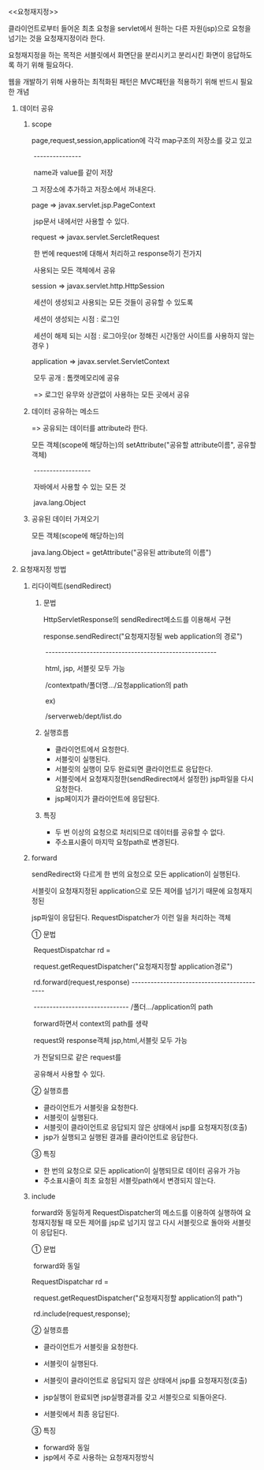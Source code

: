 <<요청재지정>>

클라이언트로부터 들어온 최초 요청을 servlet에서 원하는 다른 자원(jsp)으로 요청을 넘기는 것을 요청재지정이라 한다.

요청재지정을 하는 목적은 서블릿에서 화면단을 분리시키고 분리시킨 화면이 응답하도록 하기 위해 필요하다.

웹을 개발하기 위해 사용하는 최적화된 패턴은 MVC패턴을 적용하기 위해 반드시 필요한 개념



1. 데이터 공유

   1. scope

      page,request,session,application에 각각 map구조의 저장소를 갖고 있고

      ​																		--\-------------

      ​																		name과 value를 같이 저장

      그 저장소에 추가하고 저장소에서 꺼내온다.

      page	=> javax.servlet.jsp.PageContext

      ​				jsp문서 내에서만 사용할 수 있다.

      request	=> javax.servlet.SercletRequest

      ​				한 번에 request에 대해서 처리하고 response하기 전가지

      ​				사용되는 모든 객체에서 공유

      session	=> javax.servlet.http.HttpSession

      ​					세션이 생성되고 사용되는 모든 것들이 공유할 수 있도록

      ​					세션이 생성되는 시점 : 로그인

      ​					세션이 해제 되는 시점 : 로그아웃(or 정해진 시간동안 사이트를 사용하지 않는 경우 )

      application	=> javax.servlet.ServletContext

      ​							모두 공개 : 톰캣메모리에 공유

      ​							=> 로그인 유무와 상관없이 사용하는 모든 곳에서 공유

   2. 데이터 공유하는 메소드

      => 공유되는 데이터를 attribute라 한다.

      모든 객체(scope에 해당하는)의 setAttribute("공유할 attribute이름", 공유할객체)

      ​																													-----------------\-

      ​																												자바에서 사용할 수 있는 모든 것

      ​																												java.lang.Object

   3. 공유된 데이터 가져오기

      모든 객체(scope에 해당하는)의

      java.lang.Object	=	getAttribute("공유된 attribute의 이름")

2. 요청재지정 방법
   1. 리다이렉트(sendRedirect)

      1. 문법

         HttpServletResponse의 sendRedirect메소드를 이용해서 구현

         response.sendRedirect("요청재지정될 web application의 경로")

         ​											----------------------------------------------------\--

         ​											html, jsp, 서블릿 모두 가능

         ​									/contextpath/폴더명.../요청application의 path

         ​									ex)

         ​									/serverweb/dept/list.do

      2. 실행흐름

         * 클라이언트에서 요청한다.
         * 서블릿이 실행된다.
         * 서블릿의 실행이 모두 완료되면 클라이언트로 응답한다.
         * 서블릿에서 요청재지정한(sendRedirect에서 설정한) jsp파일을 다시 요청한다.
         * jsp페이지가 클라이언트에 응답된다.  

      3. 특징

         * 두 번 이상의 요청으로 처리되므로 데이터를 공유할 수 없다.
         * 주소표시줄이 마지막 요청path로 변경된다.

   2. forward

      sendRedirect와 다르게 한 번의 요청으로 모든 application이 실행된다.

      서블릿이 요청재지정된 application으로 모든 제어를 넘기기 때문에 요청재지정된

      jsp파일이 응답된다. RequestDispatcher가 이런 일을 처리하는 객체

      ① 문법

      ​	RequestDispatchar rd =

      ​									request.getRequestDispatcher("요청재지정할 application경로")

      ​	rd.forward(request,response)									\-------------------------------------------

      ​					\------------------------------								/폴더.../application의 path

      ​					forward하면서											context의 path를 생략

      ​					request와 response객체							jsp,html,서블릿 모두 가능

      ​					가 전달되므로 같은 request를

      ​					공유해서 사용할 수 있다.

      ② 실행흐름

      	* 클라이언트가 서블릿을 요청한다.
      	* 서블릿이 실행된다.
      	* 서블릿이 클라이언트로 응답되지 않은 상태에서 jsp를 요청재지정(호출)
      	* jsp가 실행되고 실행된 결과를 클라이언트로 응답한다.

      ③ 특징

      	* 한 번의 요청으로 모든 application이 실행되므로 데이터 공유가 가능
      	* 주소표시줄이 최초 요청된 서블릿path에서 변경되지 않는다.

   3. include

      forward와 동일하게 RequestDispatcher의 메소드를 이용하여 실행하여 요청재지정될 때 모든 제어를 jsp로 넘기지 않고 다시 서블릿으로 돌아와 서블릿이 응답된다.

      ① 문법

      ​	forward와 동일

      RequestDispatchar rd =

      ​									request.getRequestDispatcher("요청재지정할 application의 path")

      ​	rd.include(request,response);

      ② 실행흐름

       * 클라이언트가 서블릿을 요청한다.

       * 서블릿이 실행된다.

       * 서블릿이 클라이언트로 응답되지 않은 상태에서 jsp를 요청재지정(호출)

       * jsp실행이 완료되면 jsp실행결과를 갖고 서블릿으로 되돌아온다.

       * 서블릿에서 최종 응답된다.

         

      ③ 특징

      	* forward와 동일
      	* jsp에서 주로 사용하는 요청재지정방식